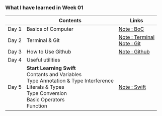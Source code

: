 ### What I have learned in Week 01 ###

|     |Contents               |Links |
|-----|-----------------------|------|
|Day 1|Basics of Computer     |[Note : BoC](https://www.notion.so/Basics-of-Computer-9554caea6c0d4373a45cab5dd444aa4e) |
|Day 2|Terminal & Git         |[Note : Terminal](https://www.notion.so/Basics-of-Computer-9554caea6c0d4373a45cab5dd444aa4e) <br> [Note : Git](https://www.notion.so/Git-70de6d6f6aa14f77a0355422b374bb3f)|
|Day 3|How to Use Github      |[Note : Github](https://www.notion.so/Github-08b8c08a82b0491db8d59db54c92737f)
|Day 4|Useful utilities       |
|Day 5|**Start Learning Swift** <br> Contants and Variables <br> Type Annotation & Type Interference <br> Literals & Types <br> Type Conversion <br> Basic Operators <br> Function |[Note : Swift](https://www.notion.so/Swift-a597c4d26e184238907b641eda7a7bb6)
